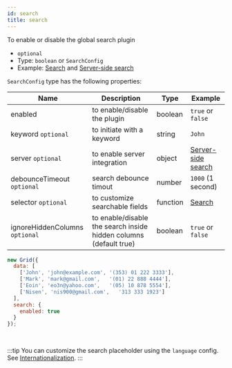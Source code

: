 ```yaml
---
id: search
title: search 
---
```


To enable or disable the global search plugin

 - `optional`
 - Type: `boolean` or `SearchConfig`
 - Example: [Search](./examples/search.md) and [Server-side search](./examples/server-side-search.md)

`SearchConfig` type has the following properties:

<div className="full-width">

| Name                       | Description                    |  Type    | Example             |
|----------------------------|--------------------------------|----------|---------------------|
| enabled                    | to enable/disable the plugin   | boolean  | `true` or `false`   |
| keyword `optional`         | to initiate with a keyword     | string   | `John`              |
| server `optional`          | to enable server integration   | object   | [Server-side search](./examples/server-side-search.md) |
| debounceTimeout `optional` | search debounce timout         | number   | `1000` (1 second)   |
| selector `optional`        | to customize searchable fields | function | [Search](./examples/search.md)  |
| ignoreHiddenColumns `optional` | to enable/disable the search inside hidden columns (default true)   | boolean  | `true` or `false`   |

</div>

```js
new Grid({
  data: [
    ['John', 'john@example.com', '(353) 01 222 3333'],
    ['Mark', 'mark@gmail.com',   '(01) 22 888 4444'],
    ['Eoin', 'eo3n@yahoo.com',   '(05) 10 878 5554'],
    ['Nisen', 'nis900@gmail.com',   '313 333 1923']
  ],
  search: {
    enabled: true
  }
});
```

<br/>

:::tip
You can customize the search placeholder using the `language` config. See [Internationalization](./examples/i18n.md).
:::
